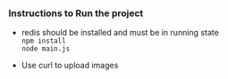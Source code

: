### Instructions to Run the project
* redis should be installed and must be in running state</br>
`npm install` </br> 
`node main.js`

* Use curl to upload images</br>